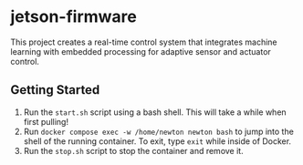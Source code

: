 # jetson-firmware
 This project creates a real-time control system that integrates machine learning with embedded processing for adaptive sensor and actuator control.

## Getting Started
1. Run the `start.sh` script using a bash shell. This will take a while when first pulling!
2. Run `docker compose exec -w /home/newton newton bash` to jump into the shell of the running container. To exit, type `exit` while inside of Docker.
3. Run the `stop.sh` script to stop the container and remove it.
